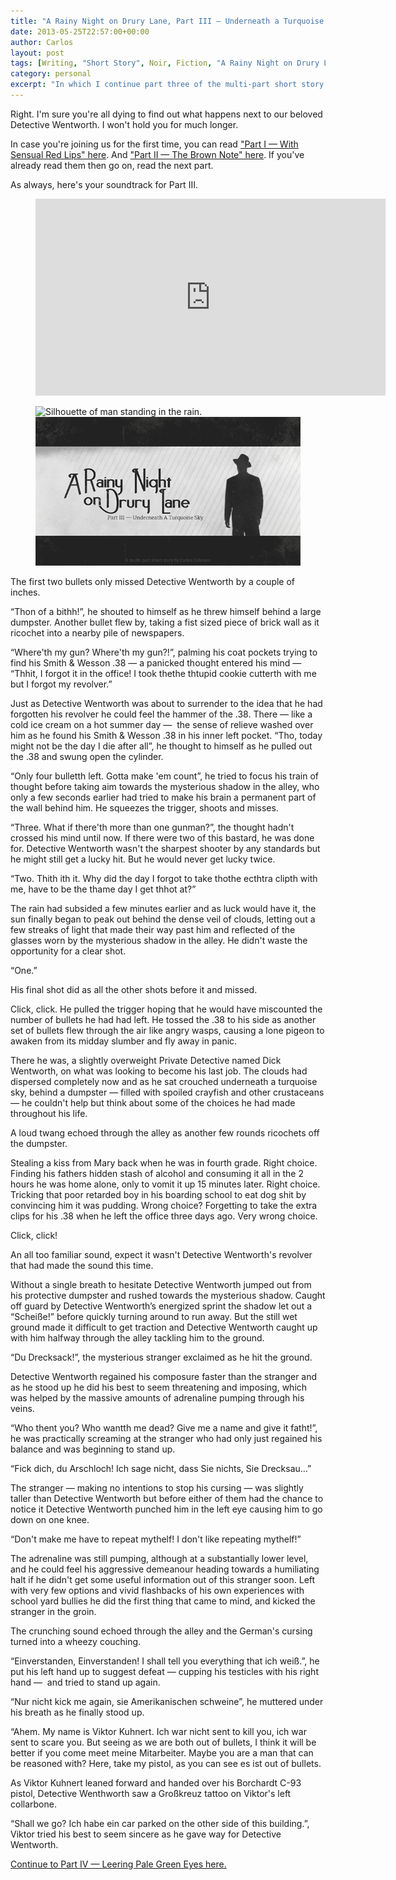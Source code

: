 ```yaml
---
title: "A Rainy Night on Drury Lane, Part III — Underneath a Turquoise Sky"
date: 2013-05-25T22:57:00+00:00
author: Carlos
layout: post
tags: [Writing, "Short Story", Noir, Fiction, "A Rainy Night on Drury Lane", Humour]
category: personal
excerpt: "In which I continue part three of the multi-part short story about an ineffectual detective with a lisp."
---
```

Right. I'm sure you're all dying to find out what happens next to our beloved Detective Wentworth. I won't hold you for much longer.

In case you're joining us for the first time, you can read ["Part I — With Sensual Red Lips" here](/blog/a-rainy-night-on-drury-lane). And ["Part II — The Brown Note" here](/blog/a-rainy-night-on-drury-lane-part-ii-the-brown-note). If you've already read them then go on, read the next part.

As always, here's your soundtrack for Part III.

<figure class="media-audio">
    <iframe width="560" height="315" src="https://www.youtube.com/embed/49rV6Mze6fM?showinfo=0" frameborder="0" allowfullscreen></iframe>    
</figure>

<figure>
    <img class="js-lazy-load" data-original="/assets/posts/2013/05/part-3-underneath-a-turquoise-sky.jpg" alt="Silhouette of man standing in the rain.">
  <noscript>
    <img src="/assets/posts/2013/05/part-3-underneath-a-turquoise-sky.jpg" alt="Silhouette of man standing in the rain.">
  </noscript>
</figure>

The first two bullets only missed Detective Wentworth by a couple of inches.

“Thon of a bithh!”, he shouted to himself as he threw himself behind a large dumpster. Another bullet flew by, taking a fist sized piece of brick wall as it ricochet into a nearby pile of newspapers.

“Where'th my gun? Where'th my gun?!”, palming his coat pockets trying to find his Smith & Wesson .38 — a panicked thought entered his mind — “Thhit, I forgot it in the office! I took thethe thtupid cookie cutterth with me but I forgot my revolver.”

Just as Detective Wentworth was about to surrender to the idea that he had forgotten his revolver he could feel the hammer of the .38. There — like a cold ice cream on a hot summer day —&nbsp; the sense of relieve washed over him as he found his Smith & Wesson .38 in his inner left pocket. “Tho, today might not be the day I die after all”, he thought to himself as he pulled out the .38 and swung open the cylinder.

“Only four bulletth left. Gotta make 'em count”, he tried to focus his train of thought before taking aim towards the mysterious shadow in the alley, who only a few seconds earlier had tried to make his brain a permanent part of the wall behind him. He squeezes the trigger, shoots and misses.

“Three. What if there'th more than one gunman?”, the thought hadn't crossed his mind until now. If there were two of this bastard, he was done for. Detective Wentworth wasn't the sharpest shooter by any standards but he might still get a lucky hit. But he would never get lucky twice.

“Two. Thith ith it. Why did the day I forgot to take thothe ecthtra clipth with me, have to be the thame day I get thhot at?”

The rain had subsided a few minutes earlier and as luck would have it, the sun finally began to peak out behind the dense veil of clouds, letting out a few streaks of light that made their way past him and reflected of the glasses worn by the mysterious shadow in the alley. He didn't waste the opportunity for a clear shot.

“One.”

His final shot did as all the other shots before it and missed.

Click, click. He pulled the trigger hoping that he would have miscounted the number of bullets he had had left. He tossed the .38 to his side as another set of bullets flew through the air like angry wasps, causing a lone pigeon to awaken from its midday slumber and fly away in panic.

There he was, a slightly overweight Private Detective named Dick Wentworth, on what was looking to become his last job. The clouds had dispersed completely now and as he sat crouched underneath a turquoise sky, behind a dumpster — filled with spoiled crayfish and other crustaceans — he couldn't help but think about some of the choices he had made throughout his life.

A loud twang echoed through the alley as another few rounds ricochets off the dumpster.

Stealing a kiss from Mary back when he was in fourth grade. Right choice. Finding his fathers hidden stash of alcohol and consuming it all in the 2 hours he was home alone, only to vomit it up 15 minutes later. Right choice. Tricking that poor retarded boy in his boarding school to eat dog shit by convincing him it was pudding. Wrong choice? Forgetting to take the extra clips for his .38 when he left the office three days ago. Very wrong choice.

Click, click!

An all too familiar sound, expect it wasn't Detective Wentworth's revolver that had made the sound this time.

Without a single breath to hesitate Detective Wentworth jumped out from his protective dumpster and rushed towards the mysterious shadow. Caught off guard by Detective Wentworth’s energized sprint the shadow let out a “Scheiße!” before quickly turning around to run away. But the still wet ground made it difficult to get traction and Detective Wentworth caught up with him halfway through the alley tackling him to the ground.

“Du Drecksack!”, the mysterious stranger exclaimed as he hit the ground.

Detective Wentworth regained his composure faster than the stranger and as he stood up he did his best to seem threatening and imposing, which was helped by the massive amounts of adrenaline pumping through his veins.

“Who thent you? Who wantth me dead? Give me a name and give it fatht!”, he was practically screaming at the stranger who had only just regained his balance and was beginning to stand up.

“Fick dich, du Arschloch! Ich sage nicht, dass Sie nichts, Sie Drecksau…”

The stranger — making no intentions to stop his cursing — was slightly taller than Detective Wentworth but before either of them had the chance to notice it Detective Wentworth punched him in the left eye causing him to go down on one knee.

“Don't make me have to repeat mythelf! I don't like repeating mythelf!”

The adrenaline was still pumping, although at a substantially lower level, and he could feel his aggressive demeanour heading towards a humiliating halt if he didn't get some useful information out of this stranger soon. Left with very few options and vivid flashbacks of his own experiences with school yard bullies he did the first thing that came to mind, and kicked the stranger in the groin.

The crunching sound echoed through the alley and the German's cursing turned into a wheezy couching.

“Einverstanden, Einverstanden! I shall tell you everything that ich weiß.”, he put his left hand up to suggest defeat — cupping his testicles with his right hand —&nbsp; and tried to stand up again.

“Nur nicht kick me again, sie Amerikanischen schweine”, he muttered under his breath as he finally stood up.

“Ahem. My name is Viktor Kuhnert. Ich war nicht sent to kill you, ich war sent to scare you. But seeing as we are both out of bullets, I think it will be better if you come meet meine Mitarbeiter. Maybe you are a man that can be reasoned with? Here, take my pistol, as you can see es ist out of bullets.

As Viktor Kuhnert leaned forward and handed over his Borchardt C-93 pistol, Detective Wenthworth saw a Großkreuz tattoo on Viktor's left collarbone.

“Shall we go? Ich habe ein car parked on the other side of this building.”, Viktor tried his best to seem sincere as he gave way for Detective Wentworth.

[Continue to Part IV — Leering Pale Green Eyes here.](blog/a-rainy-night-on-drury-lane-part-iv-leering-pale-greey-eyes)